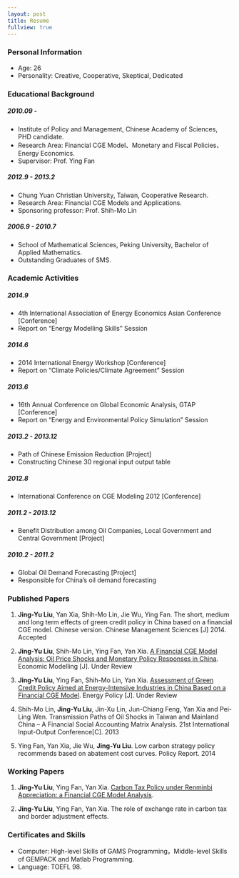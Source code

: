 ```yaml
---
layout: post
title: Resume
fullview: true
---
```


### Personal Information

* Age:		26
* Personality:	Creative, Cooperative, Skeptical, Dedicated

### Educational Background

#####  2010.09 -
  - Institute of Policy and Management, Chinese Academy of Sciences,  PHD candidate.
  -  Research Area: Financial CGE Model、Monetary and Fiscal Policies、Energy Economics.	
  - Supervisor: Prof. Ying Fan		

#####  2012.9 - 2013.2 	
  - Chung Yuan Christian University, Taiwan, Cooperative Research.
  - Research Area: Financial CGE Models and Applications.	
  - Sponsoring professor: Prof. Shih-Mo Lin

#####  2006.9 - 2010.7 	
  - School of Mathematical Sciences, Peking University, Bachelor of Applied Mathematics.
  - Outstanding Graduates of SMS.

### Academic Activities

#####  2014.9
  - 4th International Association of Energy Economics Asian Conference [Conference]
  - Report on “Energy Modelling Skills” Session


#####  2014.6 	
  - 2014 International Energy Workshop [Conference]
  - Report on “Climate Policies/Climate Agreement” Session

#####  2013.6 	
  - 16th Annual Conference on Global Economic Analysis, GTAP [Conference]
  - Report on “Energy and Environmental Policy Simulation” Session

#####  2013.2 - 2013.12 	
  - Path of Chinese Emission Reduction [Project]
  - Constructing Chinese 30 regional input output table

#####  2012.8 	
  - International Conference on CGE Modeling 2012 [Conference]

#####  2011.2 - 2013.12	
  - Benefit Distribution among Oil Companies, Local Government and Central Government [Project]

#####  2010.2 - 2011.2 	
  - Global Oil Demand Forecasting [Project]
  - Responsible for China’s oil demand forecasting


### Published Papers
1.	**Jing-Yu Liu**, Yan Xia, Shih-Mo Lin, Jie Wu, Ying Fan. The short, medium and long term effects of green credit policy in China based on a financial CGE model. Chinese version. Chinese Management Sciences [J] 2014. Accepted

2.	**Jing-Yu Liu**, Shih-Mo Lin, Ying Fan, Yan Xia. [<u> A Financial CGE Model Analysis: Oil Price Shocks and Monetary Policy Responses in China</u>](assets/media/1.pdf). Economic Modelling [J]. Under Review

3.	**Jing-Yu Liu**, Ying Fan, Shih-Mo Lin, Yan Xia. [<u>Assessment of Green Credit Policy Aimed at Energy-Intensive Industries in China Based on a Financial CGE Model</u>](assets/media/2.pdf). Energy Policy [J]. Under Review

4.	Shih-Mo Lin, **Jing-Yu Liu**, Jin-Xu Lin, Jun-Chiang Feng, Yan Xia and Pei-Ling Wen. Transmission Paths of Oil Shocks in Taiwan and Mainland China – A Financial Social Accounting Matrix Analysis. 21st International Input-Output Conference[C]. 2013

5.	Ying Fan, Yan Xia, Jie Wu, **Jing-Yu Liu**. Low carbon strategy policy recommends based on abatement cost curves. Policy Report. 2014


### Working Papers
1.	**Jing-Yu Liu**, Ying Fan, Yan Xia. [<u>Carbon Tax Policy under Renminbi Appreciation: a Financial CGE Model Analysis</u>](assets/media/3.pdf).

2. 	**Jing-Yu Liu**, Ying Fan, Yan Xia. The role of exchange rate in carbon tax and border adjustment effects. 

### Certificates and Skills
* Computer: 	High-level Skills of GAMS Programming，Middle-level Skills of GEMPACK and Matlab Programming.
* Language:	TOEFL 98.
